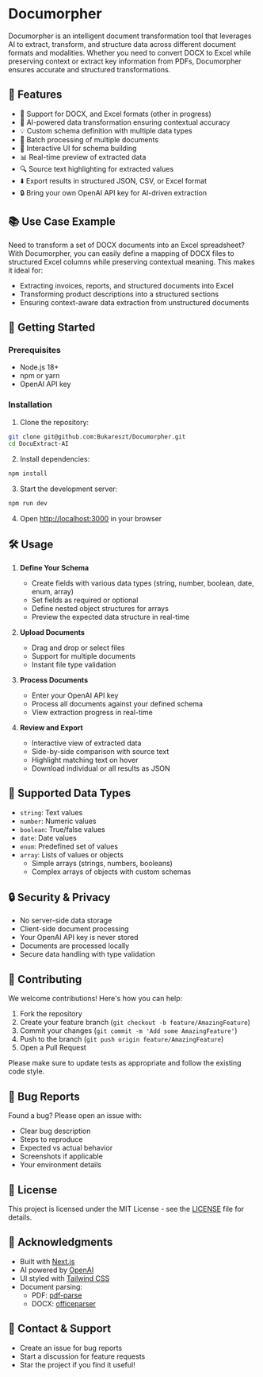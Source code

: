# Documorpher

Documorpher is an intelligent document transformation tool that leverages AI to extract, transform, and structure data across different document formats and modalities. Whether you need to convert DOCX to Excel while preserving context or extract key information from PDFs, Documorpher ensures accurate and structured transformations.

## 🌟 Features
- 📄 Support for DOCX, and Excel formats (other in progress)
- 🎯 AI-powered data transformation ensuring contextual accuracy
- 💡 Custom schema definition with multiple data types
- 🔄 Batch processing of multiple documents
- 🎨 Interactive UI for schema building
- 📊 Real-time preview of extracted data
- 🔍 Source text highlighting for extracted values
- ⬇️ Export results in structured JSON, CSV, or Excel format
- 🔒 Bring your own OpenAI API key for AI-driven extraction

## 📚 Use Case Example

Need to transform a set of DOCX documents into an Excel spreadsheet? With Documorpher, you can easily define a mapping of DOCX files to structured Excel columns while preserving contextual meaning. This makes it ideal for:

- Extracting invoices, reports, and structured documents into Excel
- Transforming product descriptions into a structured sections
- Ensuring context-aware data extraction from unstructured documents

## 🚀 Getting Started

### Prerequisites

- Node.js 18+ 
- npm or yarn
- OpenAI API key

### Installation

1. Clone the repository:

```bash
git clone git@github.com:Bukareszt/Documorpher.git
cd DocuExtract-AI
```

2. Install dependencies:

```bash
npm install
```

3. Start the development server:

```bash
npm run dev
```

4. Open [http://localhost:3000](http://localhost:3000) in your browser

## 🛠️ Usage

1. **Define Your Schema**
   - Create fields with various data types (string, number, boolean, date, enum, array)
   - Set fields as required or optional
   - Define nested object structures for arrays
   - Preview the expected data structure in real-time

2. **Upload Documents**
   - Drag and drop or select files
   - Support for multiple documents
   - Instant file type validation

3. **Process Documents**
   - Enter your OpenAI API key
   - Process all documents against your defined schema
   - View extraction progress in real-time

4. **Review and Export**
   - Interactive view of extracted data
   - Side-by-side comparison with source text
   - Highlight matching text on hover
   - Download individual or all results as JSON

## 📝 Supported Data Types

- `string`: Text values
- `number`: Numeric values
- `boolean`: True/false values
- `date`: Date values
- `enum`: Predefined set of values
- `array`: Lists of values or objects
  - Simple arrays (strings, numbers, booleans)
  - Complex arrays of objects with custom schemas

## 🔒 Security & Privacy

- No server-side data storage
- Client-side document processing
- Your OpenAI API key is never stored
- Documents are processed locally
- Secure data handling with type validation

## 🤝 Contributing

We welcome contributions! Here's how you can help:

1. Fork the repository
2. Create your feature branch (`git checkout -b feature/AmazingFeature`)
3. Commit your changes (`git commit -m 'Add some AmazingFeature'`)
4. Push to the branch (`git push origin feature/AmazingFeature`)
5. Open a Pull Request

Please make sure to update tests as appropriate and follow the existing code style.

## 🐛 Bug Reports

Found a bug? Please open an issue with:

- Clear bug description
- Steps to reproduce
- Expected vs actual behavior
- Screenshots if applicable
- Your environment details

## 📄 License

This project is licensed under the MIT License - see the [LICENSE](LICENSE) file for details.

## 🙏 Acknowledgments

- Built with [Next.js](https://nextjs.org/)
- AI powered by [OpenAI](https://openai.com/)
- UI styled with [Tailwind CSS](https://tailwindcss.com/)
- Document parsing:
  - PDF: [pdf-parse](https://www.npmjs.com/package/pdf-parse)
  - DOCX: [officeparser](https://www.npmjs.com/package/officeparser)

## 📧 Contact & Support

- Create an issue for bug reports
- Start a discussion for feature requests
- Star the project if you find it useful!
